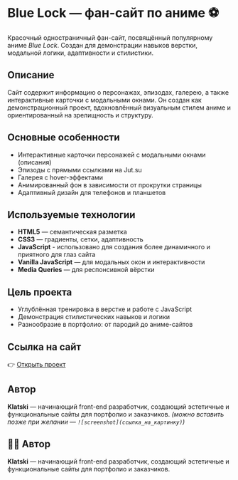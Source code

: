# Blue Lock — фан-сайт по аниме ⚽

Красочный одностраничный фан-сайт, посвящённый популярному аниме *Blue Lock*. Создан для демонстрации навыков верстки, модальной логики, адаптивности и стилистики.

## Описание

Сайт содержит информацию о персонажах, эпизодах, галерею, а также интерактивные карточки с модальными окнами. Он создан как демонстрационный проект, вдохновлённый визуальным стилем аниме и ориентированный на зрелищность и структуру.

## Основные особенности

-  Интерактивные карточки персонажей с модальными окнами (описания)
-  Эпизоды с прямыми ссылками на Jut.su
-  Галерея с hover-эффектами
-  Анимированный фон в зависимости от прокрутки страницы
-  Адаптивный дизайн для телефонов и планшетов

## Используемые технологии

- **HTML5** — семантическая разметка
- **CSS3** — градиенты, сетки, адаптивность
- **JavaScript** - использовано для создания более динамичного и приятного для глаз сайта
- **Vanilla JavaScript** — для модальных окон и интерактивности
- **Media Queries** — для респонсивной вёрстки

##  Цель проекта

- Углублённая тренировка в верстке и работе с JavaScript
- Демонстрация стилистических навыков и логики
- Разнообразие в портфолио: от пародий до аниме-сайтов

## Ссылка на сайт

👉 [Открыть проект](https://klatski.github.io/Blue-Lock-Fan-Site/)

## Автор

**Klatski** — начинающий front-end разработчик, создающий эстетичные и функциональные сайты для портфолио и заказчиков.
*(можно вставить позже при желании — `![screenshot](ссылка_на_картинку)`)*

## 👨‍💻 Автор

**Klatski** — начинающий front-end разработчик, создающий эстетичные и функциональные сайты для портфолио и заказчиков.

